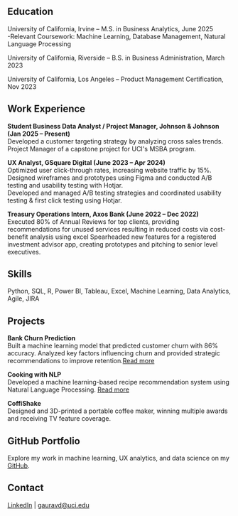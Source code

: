 
## Education  
University of California, Irvine – M.S. in Business Analytics, June 2025  
-Relevant Coursework: Machine Learning, Database Management, Natural Language Processing

University of California, Riverside – B.S. in Business Administration, March 2023  

University of California, Los Angeles – Product Management Certification, Nov 2023  

## Work Experience  
**Student Business Data Analyst / Project Manager, Johnson & Johnson (Jan 2025 – Present)**  
Developed a customer targeting strategy by analyzing cross sales trends. Project Manager of a capstone project for UCI's MSBA program.

**UX Analyst, GSquare Digital (June 2023 – Apr 2024)**  
Optimized user click-through rates, increasing website traffic by 15%. Designed wireframes and prototypes using Figma and conducted A/B testing and usability testing with Hotjar.  
Developed and managed A/B testing strategies and coordinated usability testing & first click testing using Hotjar.

**Treasury Operations Intern, Axos Bank (June 2022 – Dec 2022)**  
Executed 80% of Annual Reviews for top clients, providing recommendations for unused services resulting in reduced costs via cost-benefit analysis using excel
Spearheaded new features for a registered investment advisor app, creating prototypes and pitching to senior level executives.
## Skills  
Python, SQL, R, Power BI, Tableau, Excel, Machine Learning, Data Analytics, Agile, JIRA  

## Projects  
**Bank Churn Prediction**  
Built a machine learning model that predicted customer churn with 86% accuracy. Analyzed key factors influencing churn and provided strategic recommendations to improve retention.[Read more](https://medium.com/@gauravd_56761/bank-churn-prediction-61b484e10884)  

**Cooking with NLP**  
Developed a machine learning-based recipe recommendation system using Natural Language Processing. [Read more](https://medium.com/@gauravd_56761/cooking-with-nlp-a-machine-learning-approach-to-recipe-recommendation-12246eb41d9e)  

**CoffiShake**  
Designed and 3D-printed a portable coffee maker, winning multiple awards and receiving TV feature coverage.  

## GitHub Portfolio  
Explore my work in machine learning, UX analytics, and data science on my [GitHub](https://github.com/gauravdixit1622).  

## Contact  
[LinkedIn](https://linkedin.com/in/gaurav-dixit-818998180/) | gauravd@uci.edu  


